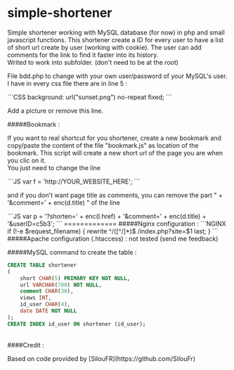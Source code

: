 # simple-shortener

<p>Simple shortener working with MySQL database (for now) in php and small javascript functions.
This shortener create a ID for every user to have a list of short url create by user (working with cookie). The user can add comments for the link to find it faster into its history.<br />
Writed to work into subfolder. (don't need to be at the root)
</p>
<p>
File bdd.php to change with your own user/password of your MySQL's user.<br />
I have in every css file there are in line 5 : 
</p>
```CSS
background: url("sunset.png") no-repeat fixed;
```
<p>
Add a picture or remove this line.
</p>
#####Bookmark :<p>
If you want to real shortcut for you shortener, create a new bookmark and copy/paste the content of the file "bookmark.js" as location of the bookmark. This script will create a new short url of the page you are when you clic on it. <br />You just need to change the line </p>
```JS
var f = 'http://YOUR_WEBSITE_HERE';
```
<p> and if you don't want page title as comments, you can remove the part " + '&comment=' + enc(d.title) " of the line</p>
```JS
var p = '?shorten=' + enc(l.href) + '&comment=' + enc(d.title) + '&userID=c5b3';
```
=============
#####Nginx configuration :
```NGINX
if (!-e $request_filename) {
    	rewrite ^/([^/]*)$ /index.php?site=$1 last;
}
```
#####Apache configuration (.htaccess) :
    not tested (send me feedback)

#####MySQL command to create the table :
```SQL
CREATE TABLE shortener
(
    short CHAR(5) PRIMARY KEY NOT NULL,
    url VARCHAR(700) NOT NULL,
    comment CHAR(30),
    views INT,
    id_user CHAR(4),
    date DATE NOT NULL
);
CREATE INDEX id_user ON shortener (id_user);
```

<br/>
####Credit :<p>
Based on code provided by [SilouFR](https://github.com/SilouFr)
</p>
